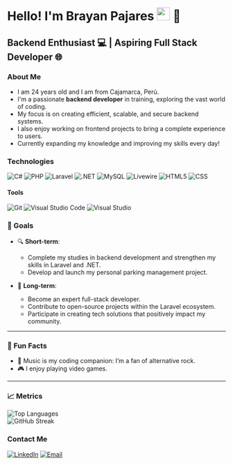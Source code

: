 <h1>Hello! I'm Brayan Pajares <img src="https://raw.githubusercontent.com/iampavangandhi/iampavangandhi/master/gifs/Hi.gif" width="30px"> 🚀</h1>
<h2>Backend Enthusiast 💻 | Aspiring Full Stack Developer 🌐</h2>

### About Me
- I am 24 years old and I am from Cajamarca, Perú.
- I'm a passionate **backend developer** in training, exploring the vast world of coding.
- My focus is on creating efficient, scalable, and secure backend systems.
- I also enjoy working on frontend projects to bring a complete experience to users.
- Currently expanding my knowledge and improving my skills every day!

### Technologies
  ![C#](https://img.shields.io/badge/-C%23-333333?style=flat&logo=csharp&logoColor=239120)
  ![PHP](https://img.shields.io/badge/-PHP-333333?style=flat&logo=php)
  ![Laravel](https://img.shields.io/badge/-Laravel-333333?style=flat&logo=laravel)
  ![.NET](https://img.shields.io/badge/-.NET%20-blueviolet?logo=dotnet)
  ![MySQL](https://img.shields.io/badge/-MySQL-333333?style=flat&logo=mysql)
  ![Livewire](https://img.shields.io/badge/-Livewire-333333?style=flat&logo=laravel)
  ![HTML5](https://img.shields.io/badge/-HTML5-333333?style=flat&logo=HTML5)
  ![CSS](https://img.shields.io/badge/-CSS-333333?style=flat&logo=CSS3&logoColor=1572B6)

#### Tools
  ![Git](https://img.shields.io/badge/-Git-333333?style=flat&logo=git)
  ![Visual Studio Code](https://img.shields.io/badge/-VS%20Code-333333?style=flat&logo=visual-studio-code&logoColor=007ACC)
  ![Visual Studio](https://img.shields.io/badge/-Visual%20Studio-333333?style=flat&logo=visualstudio&logoColor=5C2D91)

### 🎯 Goals  
- 🔍 **Short-term**:  
  - Complete my studies in backend development and strengthen my skills in Laravel and .NET.  
  - Develop and launch my personal parking management project.  

- 🚀 **Long-term**:  
  - Become an expert full-stack developer.  
  - Contribute to open-source projects within the Laravel ecosystem.  
  - Participate in creating tech solutions that positively impact my community.  

---

### 🌱 Fun Facts  
- 🎵 Music is my coding companion: I’m a fan of alternative rock.  
- 🎮 I enjoy playing video games.  

---

### 📈 Metrics  
![Top Languages](https://github-readme-stats.vercel.app/api/top-langs/?username=BraynPa&layout=compact&theme=radical)  
![GitHub Streak](https://github-readme-streak-stats.herokuapp.com/?user=BraynPa&theme=radical)  


### Contact Me
<a href="https://www.linkedin.com/in/brayan-emilio-pajares-casas-9256042a8/"><img alt="LinkedIn" src="https://img.shields.io/badge/LinkedIn-Brayan%20Pajares-blue?style=flat-square&logo=linkedin"></a>
<a href="mailto:pajarescasasemilio@gmail.com"><img alt="Email" src="https://img.shields.io/badge/Gmail-pajarescasasemilio@gmail.com-blue?style=flat-square&logo=gmail"></a>


